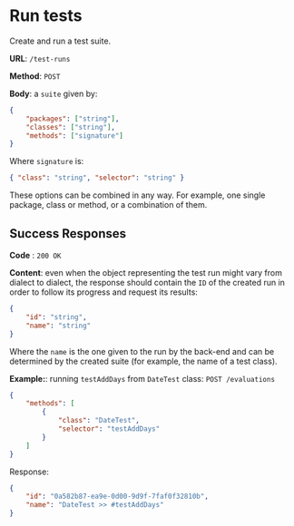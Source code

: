 # Run tests

Create and run a test suite.

**URL**: `/test-runs`

**Method**: `POST`

**Body**: a `suite` given by:

```json
{
	"packages": ["string"],
	"classes": ["string"],
	"methods": ["signature"]
}
```

Where `signature` is:

```json
{ "class": "string", "selector": "string" }
```

These options can be combined in any way. For example, one single package, class or method, or a combination of them.

## Success Responses

**Code** : `200 OK`

**Content**: even when the object representing the test run might vary from dialect to dialect, the response should contain the `ID` of the created run in order to follow its progress and request its results:

```json
{
	"id": "string",
	"name": "string"
}
```

Where the `name` is the one given to the run by the back-end and can be determined by the created suite (for example, the name of a test class).

**Example:**: running `testAddDays` from `DateTest` class:
`POST /evaluations`

```json
{
	"methods": [
		{
			"class": "DateTest",
			"selector": "testAddDays"
		}
	]
}
```

Response:

```json
{
	"id": "0a582b87-ea9e-0d00-9d9f-7faf0f32810b",
	"name": "DateTest >> #testAddDays"
}
```

